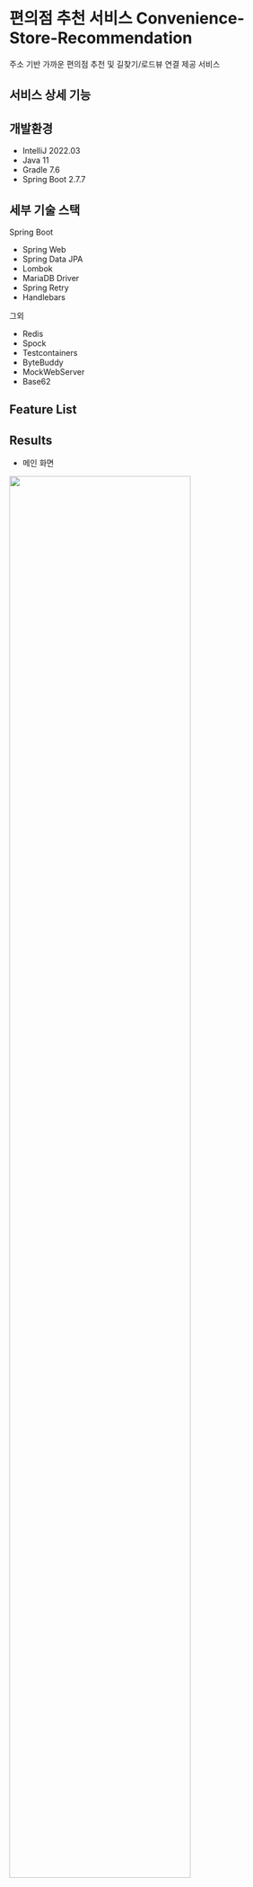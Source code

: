 # 편의점 추천 서비스 Convenience-Store-Recommendation
주소 기반 가까운 편의점 추천 및 길찾기/로드뷰 연결 제공 서비스

## 서비스 상세 기능 

## 개발환경

* IntelliJ 2022.03
* Java 11
* Gradle 7.6
* Spring Boot 2.7.7

## 세부 기술 스택

Spring Boot

* Spring Web
* Spring Data JPA
* Lombok
* MariaDB Driver
* Spring Retry
* Handlebars

그외 

* Redis
* Spock
* Testcontainers
* ByteBuddy
* MockWebServer
* Base62

## Feature List

## Results

* 메인 화면
<img width="80%" src="https://user-images.githubusercontent.com/55842092/215458039-88017920-7d4f-4e37-8370-09452473cc1a.png">

* 주소 검색 화면 
<img width="80%" src="https://user-images.githubusercontent.com/55842092/215458165-cabd0366-bd54-4137-a8f4-021156c1f34d.png">

* 최종 검색 결과 화면 
<img width="80%" src="https://user-images.githubusercontent.com/55842092/215458165-cabd0366-bd54-4137-a8f4-021156c1f34d.png">

* 편의점 상세 화면 
<img width="80%" src="https://user-images.githubusercontent.com/55842092/215458401-34f0e536-921e-4bbf-8d4b-9a1299c865b2.png">

* 편의점 로드뷰 화면
<img width="80%" src="https://user-images.githubusercontent.com/55842092/215458566-32512247-872e-4e06-8cbb-de356ec774a3.png">

* 편의점 길찾기 url 전환 화면 
<img width="80%" src="https://user-images.githubusercontent.com/55842092/215458705-9adc2f57-f8ec-4938-873f-6a48d03d4b2e.png">
